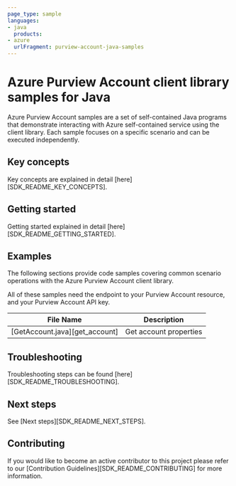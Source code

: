 ```yaml
---
page_type: sample
languages:
- java
  products:
- azure
  urlFragment: purview-account-java-samples
---
```


# Azure Purview Account client library samples for Java

Azure Purview Account samples are a set of self-contained Java programs that demonstrate interacting with Azure self-contained service using the client library. Each sample focuses on a specific scenario and can be executed independently.

## Key concepts

Key concepts are explained in detail [here][SDK_README_KEY_CONCEPTS].

## Getting started

Getting started explained in detail [here][SDK_README_GETTING_STARTED].

## Examples

The following sections provide code samples covering common scenario operations with the Azure Purview Account client library.

All of these samples need the endpoint to your Purview Account resource, and your Purview Account API key.

|**File Name**|**Description**|
|----------------|-------------|
|[GetAccount.java][get_account]|Get account properties|

## Troubleshooting

Troubleshooting steps can be found [here][SDK_README_TROUBLESHOOTING].

## Next steps

See [Next steps][SDK_README_NEXT_STEPS].

## Contributing

If you would like to become an active contributor to this project please refer to our [Contribution Guidelines][SDK_README_CONTRIBUTING] for more information.

<!-- LINKS -->
<!-- [SDK_README_CONTRIBUTING]: https://github.com/Azure/azure-sdk-for-java/blob/main/sdk/purview/azure-analytics-purview-account/README.md#contributing -->
<!-- [SDK_README_GETTING_STARTED]: https://github.com/Azure/azure-sdk-for-java/blob/main/sdk/purview/azure-analytics-purview-account/README.md#getting-started -->
<!-- [SDK_README_TROUBLESHOOTING]: https://github.com/Azure/azure-sdk-for-java/blob/main/sdk/purview/azure-analytics-purview-account/README.md#troubleshooting -->
<!-- [SDK_README_KEY_CONCEPTS]: https://github.com/Azure/azure-sdk-for-java/blob/main/sdk/purview/azure-analytics-purview-account/README.md#key-concepts -->
<!-- [SDK_README_DEPENDENCY]: https://github.com/Azure/azure-sdk-for-java/blob/main/sdk/purview/azure-analytics-purview-account/README.md#include-the-package -->
<!-- [SDK_README_NEXT_STEPS]: https://github.com/Azure/azure-sdk-for-java/blob/main/sdk/purview/azure-analytics-purview-account/README.md#next-steps -->
<!-- [get_account]: https://github.com/Azure/azure-sdk-for-java/blob/main/sdk/purview/azure-analytics-purview-account/src/samples/java/com/azure/analytics/purview/account/GetAccount.java -->
